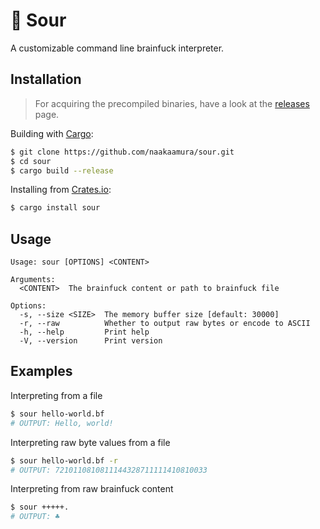 # 🚀 Sour
A customizable command line brainfuck interpreter.

## Installation
> For acquiring the precompiled binaries, have a look at the [releases](https://github.com/naakaamura/sour/releases) page. 

Building with [Cargo](https://github.com/rust-lang/cargo/):
```sh
$ git clone https://github.com/naakaamura/sour.git
$ cd sour
$ cargo build --release
```

Installing from [Crates.io](https://crates.io):
```sh
$ cargo install sour
```
## Usage
```
Usage: sour [OPTIONS] <CONTENT>

Arguments:
  <CONTENT>  The brainfuck content or path to brainfuck file

Options:
  -s, --size <SIZE>  The memory buffer size [default: 30000]
  -r, --raw          Whether to output raw bytes or encode to ASCII
  -h, --help         Print help
  -V, --version      Print version
```

## Examples

Interpreting from a file
```sh
$ sour hello-world.bf
# OUTPUT: Hello, world!
```

Interpreting raw byte values from a file
```sh
$ sour hello-world.bf -r
# OUTPUT: 7210110810811144328711111410810033
```

Interpreting from raw brainfuck content
```sh
$ sour +++++.
# OUTPUT: ♣
```
